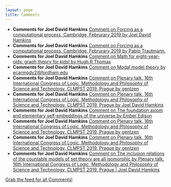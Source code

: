 ```yaml
---
layout: page
title: Comments
---
```


* **Comments for Joel David Hamkins** [Comment on Forcing as a computational process, Cambridge, Februrary 2019 by Joel David Hamkins](http://jdh.hamkins.org/forcing-as-a-computational-process-cambridge-februrary-2019/#comment-10626)
* **Comments for Joel David Hamkins** [Comment on Forcing as a computational process, Cambridge, Februrary 2019 by Pablo Trautmann.](http://jdh.hamkins.org/forcing-as-a-computational-process-cambridge-februrary-2019/#comment-10621)
* **Comments for Joel David Hamkins** [Comment on Math for eight-year-olds: graph theory for kids! by Hugh R Thomas](http://jdh.hamkins.org/math-for-eight-year-olds/#comment-10601)
* **Comments for Joel David Hamkins** [Comment on Modal model theory by ecarmody2@fordham.edu](http://jdh.hamkins.org/modal-model-theory/#comment-10579)
* **Comments for Joel David Hamkins** [Comment on Plenary talk, 16th International Congress of Logic, Methodology and Philosophy of Science and Technology, CLMPST 2019, Prague by gentzen](http://jdh.hamkins.org/clmpst-2019-prague/#comment-10502)
* **Comments for Joel David Hamkins** [Comment on Plenary talk, 16th International Congress of Logic, Methodology and Philosophy of Science and Technology, CLMPST 2019, Prague by Joel David Hamkins](http://jdh.hamkins.org/clmpst-2019-prague/#comment-10501)
* **Comments for Joel David Hamkins** [Comment on The foundation axiom and elementary self-embeddings of the universe by Ember Edison](http://jdh.hamkins.org/foundation-axiom-and-self-embeddings-of-the-universe/#comment-10499)
* **Comments for Joel David Hamkins** [Comment on Plenary talk, 16th International Congress of Logic, Methodology and Philosophy of Science and Technology, CLMPST 2019, Prague by gentzen](http://jdh.hamkins.org/clmpst-2019-prague/#comment-10492)
* **Comments for Joel David Hamkins** [Comment on Plenary talk, 16th International Congress of Logic, Methodology and Philosophy of Science and Technology, CLMPST 2019, Prague by gentzen](http://jdh.hamkins.org/clmpst-2019-prague/#comment-10491)
* **Comments for Joel David Hamkins** [Comment on The inclusion relations of the countable models of set theory are all isomorphic by Plenary talk, 16th International Congress of Logic, Methodology and Philosophy of Science and Technology, CLMPST 2019, Prague \| Joel David Hamkins](http://jdh.hamkins.org/inclusion-relations-are-all-isomorphic/#comment-10481)

[Grab the feed for all Comments!](Comments.xml)
